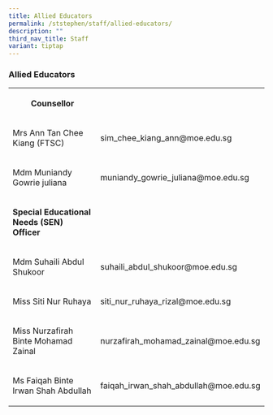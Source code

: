 ```yaml
---
title: Allied Educators
permalink: /ststephen/staff/allied-educators/
description: ""
third_nav_title: Staff
variant: tiptap
---
```

<h3>Allied Educators</h3>
<table style="minWidth: 50px">
<colgroup>
<col>
<col>
</colgroup>
<tbody>
<tr>
<th rowspan="1" colspan="1">
<p>Counsellor</p>
</th>
<th rowspan="1" colspan="1">
<p></p>
</th>
</tr>
<tr>
<td rowspan="1" colspan="1">
<p>Mrs Ann Tan Chee Kiang (FTSC)</p>
</td>
<td rowspan="1" colspan="1">
<p>sim_chee_kiang_ann@moe.edu.sg</p>
</td>
</tr>
<tr>
<td rowspan="1" colspan="1">
<p>Mdm Muniandy Gowrie juliana</p>
</td>
<td rowspan="1" colspan="1">
<p>muniandy_gowrie_juliana@moe.edu.sg</p>
</td>
</tr>
<tr>
<td rowspan="1" colspan="1">
<p><strong>Special Educational Needs (SEN) Officer</strong>
</p>
</td>
<td rowspan="1" colspan="1">
<p></p>
</td>
</tr>
<tr>
<td rowspan="1" colspan="1">
<p>Mdm Suhaili Abdul Shukoor</p>
</td>
<td rowspan="1" colspan="1">
<p>suhaili_abdul_shukoor@moe.edu.sg</p>
</td>
</tr>
<tr>
<td rowspan="1" colspan="1">
<p>Miss Siti Nur Ruhaya</p>
</td>
<td rowspan="1" colspan="1">
<p>siti_nur_ruhaya_rizal@moe.edu.sg</p>
</td>
</tr>
<tr>
<td rowspan="1" colspan="1">
<p>Miss Nurzafirah Binte Mohamad Zainal</p>
</td>
<td rowspan="1" colspan="1">
<p>nurzafirah_mohamad_zainal@moe.edu.sg</p>
</td>
</tr>
<tr>
<td rowspan="1" colspan="1">
<p>Ms Faiqah Binte Irwan Shah Abdullah</p>
</td>
<td rowspan="1" colspan="1">
<p>faiqah_irwan_shah_abdullah@moe.edu.sg</p>
</td>
</tr>
</tbody>
</table>
<p></p>